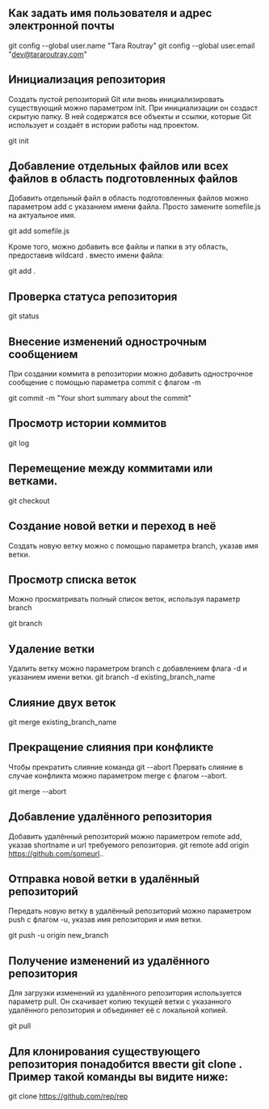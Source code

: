 ## Как задать имя пользователя и адрес электронной почты

git config --global user.name "Tara Routray"
git config --global user.email "dev@tararoutray.com"

## Инициализация репозитория

Создать пустой репозиторий Git или вновь инициализировать существующий можно параметром init. При инициализации он создаст скрытую папку. В ней содержатся все объекты и ссылки, которые Git использует и создаёт в истории работы над проектом.

git init

## Добавление отдельных файлов или всех файлов в область подготовленных файлов

Добавить отдельный файл в область подготовленных файлов можно параметром add с указанием имени файла. Просто замените somefile.js на актуальное имя.

git add somefile.js

Кроме того, можно добавить все файлы и папки в эту область, предоставив wildcard . вместо имени файла:

git add .

## Проверка статуса репозитория

git status

##  Внесение изменений однострочным сообщением

При создании коммита в репозитории можно добавить однострочное сообщение с помощью параметра commit с флагом -m

git commit -m "Your short summary about the commit"

## Просмотр истории коммитов

git log

## Перемещение между коммитами или ветками.

git checkout

## Создание новой ветки и переход в неё

Создать новую ветку можно с помощью параметра branch, указав имя ветки.

## Просмотр списка веток

Можно просматривать полный список веток, используя параметр branch

git branch

## Удаление ветки

Удалить ветку можно параметром branch с добавлением флага -d и указанием имени ветки.
git branch -d existing_branch_name

## Слияние двух веток

git merge existing_branch_name

## Прекращение слияния при конфликте

Чтобы прекратить слияние команда git --abort
Прервать слияние в случае конфликта можно параметром merge с флагом --abort.

git merge --abort

## Добавление удалённого репозитория
Добавить удалённый репозиторий можно параметром remote add, указав shortname и url требуемого репозитория.
git remote add origin https://github.com/someurl..

## Отправка новой ветки в удалённый репозиторий
Передать новую ветку в удалённый репозиторий можно параметром push с флагом -u, указав имя репозитория и имя ветки.

git push -u origin new_branch

## Получение изменений из удалённого репозитория
Для загрузки изменений из удалённого репозитория используется параметр pull. Он скачивает копию текущей ветки с указанного удалённого репозитория и объединяет её с локальной копией.

git pull

## Для клонирования существующего репозитория понадобится ввести git clone <url>. Пример такой команды вы видите ниже:

git clone https://github.com/rep/rep
